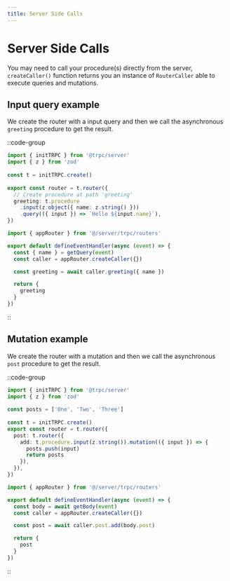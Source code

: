 ```yaml
---
title: Server Side Calls
---
```


# Server Side Calls

You may need to call your procedure(s) directly from the server, `createCaller()` function returns you an instance of `RouterCaller` able to execute queries and mutations.

## Input query example

We create the router with a input query and then we call the asynchronous `greeting` procedure to get the result.

::code-group

```ts [server/trpc/trpc.ts]
import { initTRPC } from '@trpc/server'
import { z } from 'zod'
 
const t = initTRPC.create()
 
export const router = t.router({
  // Create procedure at path 'greeting'
  greeting: t.procedure
    .input(z.object({ name: z.string() }))
    .query(({ input }) => `Hello ${input.name}`),
})
```

```ts [server/api/greeting.ts]
import { appRouter } from '@/server/trpc/routers'

export default defineEventHandler(async (event) => {
  const { name } = getQuery(event)
  const caller = appRouter.createCaller({})

  const greeting = await caller.greeting({ name })

  return {
    greeting
  }
})
```

::

## Mutation example

We create the router with a mutation and then we call the asynchronous `post` procedure to get the result.

::code-group

```ts [server/trpc/trpc.ts]
import { initTRPC } from '@trpc/server'
import { z } from 'zod'
 
const posts = ['One', 'Two', 'Three']
 
const t = initTRPC.create()
export const router = t.router({
  post: t.router({
    add: t.procedure.input(z.string()).mutation(({ input }) => {
      posts.push(input)
      return posts
    }),
  }),
})
```

```ts [server/api/post.ts]
import { appRouter } from '@/server/trpc/routers'

export default defineEventHandler(async (event) => {
  const body = await getBody(event)
  const caller = appRouter.createCaller({})

  const post = await caller.post.add(body.post)

  return {
    post
  }
})
```

::
